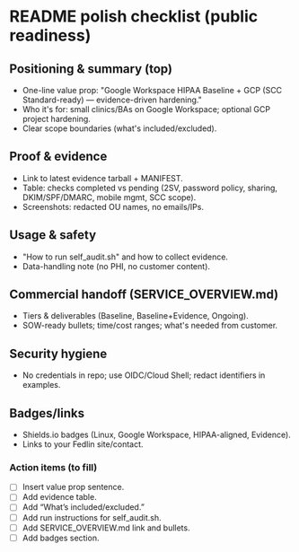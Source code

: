 # README polish checklist (public readiness)

## Positioning & summary (top)
- One-line value prop: "Google Workspace HIPAA Baseline + GCP (SCC Standard-ready) — evidence-driven hardening."
- Who it's for: small clinics/BAs on Google Workspace; optional GCP project hardening.
- Clear scope boundaries (what's included/excluded).

## Proof & evidence
- Link to latest evidence tarball + MANIFEST.
- Table: checks completed vs pending (2SV, password policy, sharing, DKIM/SPF/DMARC, mobile mgmt, SCC scope).
- Screenshots: redacted OU names, no emails/IPs.

## Usage & safety
- "How to run self_audit.sh" and how to collect evidence.
- Data-handling note (no PHI, no customer content).

## Commercial handoff (SERVICE_OVERVIEW.md)
- Tiers & deliverables (Baseline, Baseline+Evidence, Ongoing).
- SOW-ready bullets; time/cost ranges; what's needed from customer.

## Security hygiene
- No credentials in repo; use OIDC/Cloud Shell; redact identifiers in examples.

## Badges/links
- Shields.io badges (Linux, Google Workspace, HIPAA-aligned, Evidence).
- Links to your Fedlin site/contact.

### Action items (to fill)
- [ ] Insert value prop sentence.
- [ ] Add evidence table.
- [ ] Add “What’s included/excluded.”
- [ ] Add run instructions for self_audit.sh.
- [ ] Add SERVICE_OVERVIEW.md link and bullets.
- [ ] Add badges section.
